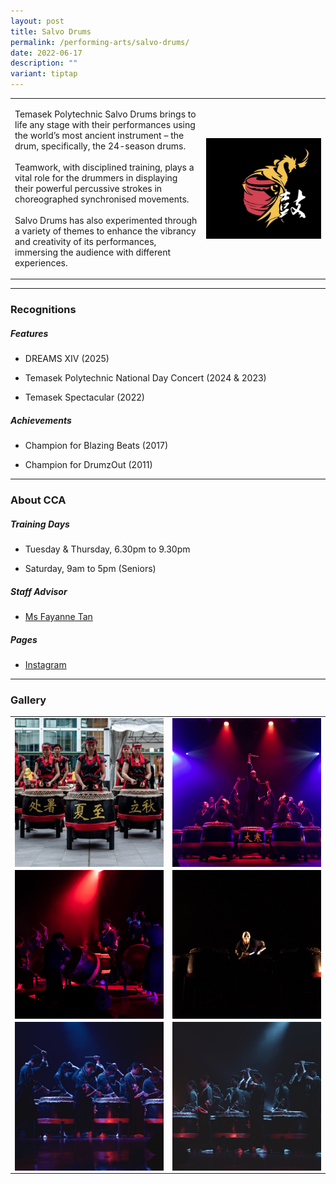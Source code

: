 ```yaml
---
layout: post
title: Salvo Drums
permalink: /performing-arts/salvo-drums/
date: 2022-06-17
description: ""
variant: tiptap
---
```

<table style="minWidth: 50px">
<colgroup>
<col>
<col>
</colgroup>
<tbody>
<tr>
<td rowspan="1" colspan="1">
<p>Temasek Polytechnic Salvo Drums brings to life any stage with their performances
using the world’s most ancient instrument – the drum, specifically, the
24-season drums.
<br>
<br>Teamwork, with disciplined training, plays a vital role for the drummers
in displaying their powerful percussive strokes in choreographed synchronised
movements.
<br>
<br>Salvo Drums has also experimented through a variety of themes to enhance
the vibrancy and creativity of its performances, immersing the audience
with different experiences.</p>
</td>
<td rowspan="1" colspan="1">
<div class="isomer-image-wrapper">
<img style="display:block;margin-left:auto;margin-right:auto;" height="auto" width="100%" alt="Salvo" src="/images/Arts/Salvo/Salvo_logo.png">
</div>
</td>
</tr>
</tbody>
</table>
<hr>
<h3>Recognitions</h3>
<h5>Features</h5>
<ul data-tight="true" class="tight">
<li>
<p>DREAMS XIV (2025)</p>
</li>
<li>
<p>Temasek Polytechnic National Day Concert (2024 &amp; 2023)</p>
</li>
<li>
<p>Temasek Spectacular (2022)</p>
</li>
</ul>
<h5>Achievements</h5>
<ul data-tight="true" class="tight">
<li>
<p>Champion for Blazing Beats (2017)</p>
</li>
<li>
<p>Champion for DrumzOut (2011)</p>
</li>
</ul>
<hr>
<h3>About CCA</h3>
<h5>Training Days</h5>
<ul data-tight="true" class="tight">
<li>
<p>Tuesday &amp; Thursday, 6.30pm to 9.30pm</p>
</li>
<li>
<p>Saturday, 9am to 5pm (Seniors)</p>
</li>
</ul>
<h5>Staff Advisor</h5>
<ul data-tight="true" class="tight">
<li>
<p><a href="mailto:fayanne_tan@tp.edu.sg" rel="noopener noreferrer nofollow" target="_blank">Ms Fayanne Tan</a> 
<br>
</p>
</li>
</ul>
<h5>Pages</h5>
<ul data-tight="true" class="tight">
<li>
<p><a href="https://www.instagram.com/tpsalvo/" rel="noopener noreferrer nofollow" target="_blank">Instagram</a>
</p>
</li>
</ul>
<hr>
<h3>Gallery</h3>
<table style="minWidth: 50px">
<colgroup>
<col>
<col>
</colgroup>
<tbody>
<tr>
<td rowspan="1" colspan="1">
<div class="isomer-image-wrapper">
<img style="display:block;margin-left:auto;margin-right:auto;" height="auto" width="100%" alt="Salvo" src="/images/Arts/Salvo/Salvo_pic_1.jpg">
</div>
</td>
<td rowspan="1" colspan="1">
<div class="isomer-image-wrapper">
<img style="display:block;margin-left:auto;margin-right:auto;" height="auto" width="100%" alt="Salvo" src="/images/Arts/Salvo/Salvo_pic_2.jpg">
</div>
</td>
</tr>
<tr>
<td rowspan="1" colspan="1">
<div class="isomer-image-wrapper">
<img style="display:block;margin-left:auto;margin-right:auto;" height="auto" width="100%" alt="Salvo" src="/images/Arts/Salvo/Salvo_pic_3.jpg">
</div>
</td>
<td rowspan="1" colspan="1">
<div class="isomer-image-wrapper">
<img style="display:block;margin-left:auto;margin-right:auto;" height="auto" width="100%" alt="Salvo" src="/images/Arts/Salvo/Salvo_pic_4.jpg">
</div>
</td>
</tr>
<tr>
<td rowspan="1" colspan="1">
<div class="isomer-image-wrapper">
<img style="display:block;margin-left:auto;margin-right:auto;" height="auto" width="100%" alt="Salvo" src="/images/Arts/Salvo/Salvo_pic_5.jpg">
</div>
</td>
<td rowspan="1" colspan="1">
<div class="isomer-image-wrapper">
<img style="display:block;margin-left:auto;margin-right:auto;" height="auto" width="100%" alt="Salvo" src="/images/Arts/Salvo/Salvo_pic_6.jpg">
</div>
</td>
</tr>
</tbody>
</table>
<p></p>